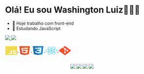 # Olá! Eu sou Washington Luiz👨🏾‍🎓


- 🔭 Hoje trabalho com front-end
- 📝 Estudando JavaScript

 <div>
  <a href="https://github.com/Washington95">
  <img height="180em" src="https://github-readme-stats.vercel.app/api?username=Washington95&show_icons=true&theme=slateorange&include_all_commits=true&count_private=true"/>
  <img height="180em" src="https://github-readme-stats.vercel.app/api/top-langs/?username=Washington95&layout=compact&langs_count=7&theme=slateorange"/>
 </div>
  
 <div style="display: inline_block"><br>
  <img align="center" alt="Washington-Js" height="30" width="40" src="https://raw.githubusercontent.com/devicons/devicon/master/icons/javascript/javascript-plain.svg">
  <img align="center" alt="Washington-HTML" height="30" width="40" src="https://raw.githubusercontent.com/devicons/devicon/master/icons/html5/html5-original.svg">
  <img align="center" alt="Washington-CSS" height="30" width="40" src="https://raw.githubusercontent.com/devicons/devicon/master/icons/css3/css3-original.svg">
  <img align="center" alt="Washington-php" height="30" width="40" src="https://github.com/devicons/devicon/blob/master/icons/react/react-original.svg">
  <img align="center" alt="Washington-git" height="30" width="40" src="https://github.com/devicons/devicon/blob/master/icons/git/git-original.svg">
 </div>
  
  ## 
  <div> 
  <div align="center"> 
  <a href="https://www.linkedin.com/in/washington-luiz-039a5420b/" target="_blank"><img src="https://img.shields.io/badge/LinkedIn-0077B5?style=for-the-badge&logo=linkedin&logoColor=white" target="_blank"></a>
  <a href="mailto:luizwashington337@gmail.com" target="_blank"><img src="https://img.shields.io/badge/Gmail-D14836?style=for-the-badge&logo=gmail&logoColor=white" target="_blank"></a>
 	<a href="https://api.whatsapp.com/send?phone=5512982231452" target="_blank"><img src="https://img.shields.io/badge/WhatsApp-25D366?style=for-the-badge&logo=whatsapp&logoColor=white" target="_blank"></a>
  <a href="https://t.me/wasluiz" target="_blank"><img src="https://img.shields.io/badge/Telegram-2CA5E0?style=for-the-badge&logo=telegram&logoColor=white" target="_blank"></a>
</div>

